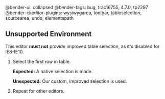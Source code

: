 @bender-ui: collapsed
@bender-tags: bug, trac16755, 4.7.0, tp2297
@bender-ckeditor-plugins: wysiwygarea, toolbar, tableselection, sourcearea, undo, elementspath

## Unsupported Environment

This editor **must not** provide improved table selection, as it's disabled for IE8-IE10.

1. Select the first row in table.

	**Expected:** A native selection is made.

	**Unexpected:** Our custom, improved selection is used.

2. Repeat for other editors.
